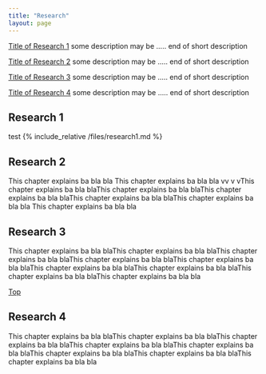```yaml
---
title: "Research"
layout: page
---
```


<p><a id="TopOFThePage" href="#R1">Title of Research 1</a> some description may be .....
end of short description</p>
<p><a href="#R2">Title of Research 2</a> some description may be .....
end of short description</p>
<p><a href="#R3">Title of Research 3</a> some description may be .....
end of short description</p>
<p><a href="#R4">Title of Research 4</a> some description may be .....
end of short description</p>

<h2 id="R1">Research 1</h2>
<p> test {% include_relative /files/research1.md %}
</p>

<h2 id="R2">Research 2</h2>
<p>This chapter explains ba bla bla
This chapter explains ba bla bla
vv
v
vThis chapter explains ba bla blaThis chapter explains ba bla blaThis chapter explains ba bla blaThis chapter explains ba bla blaThis chapter explains ba bla bla
This chapter explains ba bla bla</p>

<h2 id="R3">Research 3</h2>
<p>This chapter explains ba bla blaThis chapter explains ba bla blaThis chapter explains ba bla blaThis chapter explains ba bla blaThis chapter explains ba bla blaThis chapter explains ba bla blaThis chapter explains ba bla blaThis chapter explains ba bla blaThis chapter explains ba bla bla</p>
<a valign="left"  href="#TopOFThePage">Top</a>

<h2 id="R4">Research 4</h2>
<p>This chapter explains ba bla blaThis chapter explains ba bla blaThis chapter explains ba bla blaThis chapter explains ba bla blaThis chapter explains ba bla blaThis chapter explains ba bla blaThis chapter explains ba bla blaThis chapter explains ba bla bla</p>
